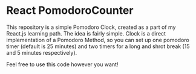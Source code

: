 # React PomodoroCounter

This repository is a simple Pomodoro Clock, created as a part of my React.js learning path. The idea is fairly simple. Clock is a direct implementation of a Pomodoro Method, so you can set up one pomodoro timer (default is 25 minutes) and two timers for a long and shrot break (15 and 5 minutes respectively).

Feel free to use this code however you want!